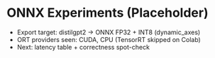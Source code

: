 # ONNX Experiments (Placeholder)

- Export target: distilgpt2 → ONNX FP32 + INT8 (dynamic_axes)
- ORT providers seen: CUDA, CPU (TensorRT skipped on Colab)
- Next: latency table + correctness spot-check
